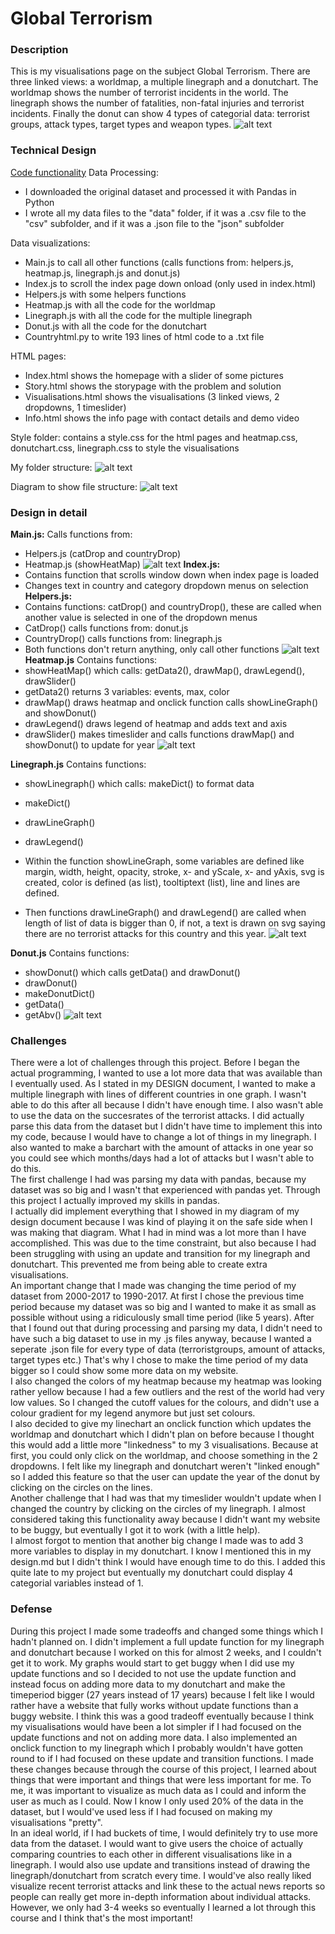 
# Global Terrorism

### Description
This is my visualisations page on the subject Global Terrorism. There are three linked views: a worldmap, a multiple linegraph and a donutchart. The worldmap shows the number of terrorist incidents in the world. The linegraph shows the number of fatalities, non-fatal injuries and terrorist incidents. Finally the donut can show 4 types of categorial data: terrorist groups, attack types, target types and weapon types.
![alt text](https://github.com/kim66003/project/blob/master/doc/process/visualisations_30-01-2019.png)

### Technical Design

<u>Code functionality</u>
Data Processing:

- I downloaded the original dataset and processed it with Pandas in Python
- I wrote all my data files to the "data" folder, if it was a .csv file to the "csv" subfolder, and if it was a .json file to the "json" subfolder

Data visualizations:

- Main.js to call all other functions (calls functions from: helpers.js, heatmap.js, linegraph.js and donut.js)
- Index.js to scroll the index page down onload (only used in index.html)
- Helpers.js with some helpers functions
- Heatmap.js with all the code for the worldmap
- Linegraph.js with all the code for the multiple linegraph
- Donut.js with all the code for the donutchart
- Countryhtml.py to write 193 lines of html code to a .txt file

HTML pages:
- Index.html shows the homepage with a slider of some pictures
- Story.html shows the storypage with the problem and solution
- Visualisations.html shows the visualisations (3 linked views, 2 dropdowns, 1 timeslider)
- Info.html shows the info page with contact details and demo video

Style folder: contains a style.css for the html pages and heatmap.css, donutchart.css, linegraph.css to style the visualisations

My folder structure:
![alt text](https://github.com/kim66003/project/blob/master/doc/report/repo_structure.PNG)

Diagram to show file structure:
![alt text](https://github.com/kim66003/project/blob/master/doc/report/finaldesign.PNG)

### Design in detail
<b>Main.js:</b>
Calls functions from:
- Helpers.js (catDrop and countryDrop)
- Heatmap.js (showHeatMap)
![alt text](https://github.com/kim66003/project/blob/master/doc/report/main.png)
<b>Index.js:</b>
- Contains function that scrolls window down when index page is loaded
- Changes text in country and category dropdown menus on selection
<b>Helpers.js:</b>
- Contains functions: catDrop() and countryDrop(), these are called when another value is selected in one of the dropdown menus
- CatDrop() calls functions from: donut.js
- CountryDrop() calls functions from: linegraph.js
- Both functions don't return anything, only call other functions
![alt text](https://github.com/kim66003/project/blob/master/doc/report/helpers.png)
<b>Heatmap.js</b>
Contains functions:
- showHeatMap() which calls: getData2(), drawMap(), drawLegend(), drawSlider()
- getData2() returns 3 variables: events, max, color
- drawMap() draws heatmap and onclick function calls showLineGraph() and showDonut()
- drawLegend() draws legend of heatmap and adds text and axis
- drawSlider() makes timeslider and calls functions drawMap() and showDonut() to update for year
![alt text](https://github.com/kim66003/project/blob/master/doc/report/heatmap.png)

<b>Linegraph.js</b>
Contains functions:
- showLinegraph() which calls: makeDict() to format data
- makeDict()
- drawLineGraph()
- drawLegend()

- Within the function showLineGraph, some variables are defined like margin, width, height, opacity, stroke, x- and yScale, x- and yAxis, svg is created, color is defined (as list), tooltiptext (list), line and lines are defined.
- Then functions drawLineGraph() and drawLegend() are called when length of list of data is bigger than 0, if not, a text is drawn on svg saying there are no terrorist attacks for this country and this year.
![alt text](https://github.com/kim66003/project/blob/master/doc/report/linegraph.png)

<b>Donut.js</b>
Contains functions:
- showDonut() which calls getData() and drawDonut()
- drawDonut()
- makeDonutDict()
- getData()
- getAbv()
![alt text](https://github.com/kim66003/project/blob/master/doc/report/donut.png)

### Challenges
There were a lot of challenges through this project. Before I began the actual programming, I wanted to use a lot more data that was available than I eventually used. As I stated in my DESIGN document, I wanted to make a multiple linegraph with lines of different countries in one graph. I wasn't able to do this after all because I didn't have enough time. I also wasn't able to use the data on the succesrates of the terrorist attacks. I did actually parse this data from the dataset but I didn't have time to implement this into my code, because I would have to change a lot of things in my linegraph. I also wanted to make a barchart with the amount of attacks in one year so you could see which months/days had a lot of attacks but I wasn't able to do this.<br>
The first challenge I had was parsing my data with pandas, because my dataset was so big and I wasn't that experienced with pandas yet. Through this project I actually improved my skills in pandas.<br>
I actually did implement everything that I showed in my diagram of my design document because I was kind of playing it on the safe side when I was making that diagram. What I had in mind was a lot more than I have accomplished. This was due to the time constraint, but also because I had been struggling with using an update and transition for my linegraph and donutchart. This prevented me from being able to create extra visualisations.<br>
An important change that I made was changing the time period of my dataset from 2000-2017 to 1990-2017. At first I chose the previous time period because my dataset was so big and I wanted to make it as small as possible without using a ridiculously small time period (like 5 years). After that I found out that during processing and parsing my data, I didn't need to have such a big dataset to use in my .js files anyway, because I wanted a seperate .json file for every type of data (terroristgroups, amount of attacks, target types etc.) That's why I chose to make the time period of my data bigger so I could show some more data on my website.<br>
I also changed the colors of my heatmap because my heatmap was looking rather yellow because I had a few outliers and the rest of the world had very low values. So I changed the cutoff values for the colours, and didn't use a colour gradient for my legend anymore but just set colours.<br>
I also decided to give my linechart an onclick function which updates the worldmap and donutchart which I didn't plan on before because I thought this would add a little more "linkedness" to my 3 visualisations. Because at first, you could only click on the worldmap, and choose something in the 2 dropdowns. I felt like my linegraph and donutchart weren't "linked enough" so I added this feature so that the user can update the year of the donut by clicking on the circles on the lines.<br>
Another challenge that I had was that my timeslider wouldn't update when I changed the country by clicking on the circles of my linegraph. I almost considered taking this functionality away because I didn't want my website to be buggy, but eventually I got it to work (with a little help).<br>
I almost forgot to mention that another big change I made was to add 3 more variables to display in my donutchart. I know I mentioned this in my design.md but I didn't think I would have enough time to do this. I added this quite late to my project but eventually my donutchart could display 4 categorial variables instead of 1.<br>

### Defense
During this project I made some tradeoffs and changed some things which I hadn't planned on. I didn't implement a full update function for my linegraph and donutchart because I worked on this for almost 2 weeks, and I couldn't get it to work. My graphs would start to get buggy when I did use my update functions and so I decided to not use the update function and instead focus on adding more data to my donutchart and make the timeperiod bigger (27 years instead of 17 years) because I felt like I would rather have a website that fully works without update functions than a buggy website. I think this was a good tradeoff eventually because I think my visualisations would have been a lot simpler if I had focused on the update functions and not on adding more data. I also implemented an onclick function to my linegraph which I probably wouldn't have gotten round to if I had focused on these update and transition functions.
I made these changes because through the course of this project, I learned about things that were important and things that were less important for me. To me, it was important to visualize as much data as I could and inform the user as much as I could. Now I know I only used 20% of the data in the dataset, but I would've used less if I had focused on making my visualisations "pretty".<br>
In an ideal world, if I had buckets of time, I would definitely try to use more data from the dataset. I would want to give users the choice of actually comparing countries to each other in different visualisations like in a linegraph. I would also use update and transitions instead of drawing the linegraph/donutchart from scratch every time. I would've also really liked visualize recent terrorist attacks and link these to the actual news reports so people can really get more in-depth information about individual attacks. However, we only had 3-4 weeks so eventually I learned a lot through this course and I think that's the most important!
